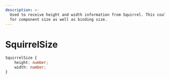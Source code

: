 ```yaml
---
description: >-
  Used to receive height and width information from Squirrel. This could be used
  for component size as well as binding size.
---
```


# SquirrelSize

```typescript
SquirrelSize {
    height: number;
    width: number;
}
```


